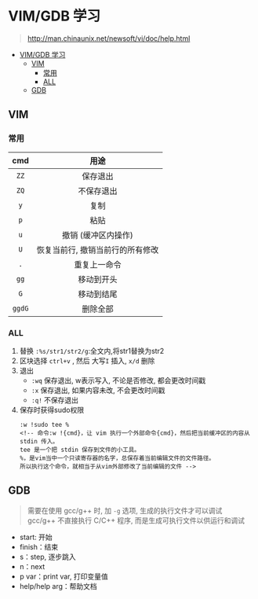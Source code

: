 # VIM/GDB 学习
> http://man.chinaunix.net/newsoft/vi/doc/help.html

<!-- TOC -->

- [VIM/GDB 学习](#vimgdb-学习)
    - [VIM](#vim)
        - [常用](#常用)
        - [ALL](#all)
    - [GDB](#gdb)

<!-- /TOC -->

## VIM
### 常用
cmd |用途 
|:--:|:--:|
`ZZ`    |保存退出
`ZQ`    |不保存退出
`y`     |复制
`p`     |粘贴
`u`     |撤销 (缓冲区内操作)
`U`     |恢复当前行, 撤销当前行的所有修改
`.`     |重复上一命令
`gg`    |移动到开头
`G`     |移动到结尾
`ggdG`  |删除全部

### ALL
1. 替换 `:%s/str1/str2/g`:全文内,将str1替换为str2
1. 区块选择 `ctrl+v` , 然后 大写`I` 插入, `x/d` 删除
2. 退出
    - `:wq` 保存退出, w表示写入, 不论是否修改, 都会更改时间戳
    - `:x`  保存退出, 如果内容未改, 不会更改时间戳
    - `:q!` 不保存退出
3. 保存时获得sudo权限
    ````
    :w !sudo tee %
    <!-- 命令:w !{cmd}，让 vim 执行一个外部命令{cmd}，然后把当前缓冲区的内容从 stdin 传入。
    tee 是一个把 stdin 保存到文件的小工具。
    %，是vim当中一个只读寄存器的名字，总保存着当前编辑文件的文件路径。
    所以执行这个命令，就相当于从vim外部修改了当前编辑的文件 -->
    ````

## GDB
> 需要在使用 gcc/g++ 时, 加 `-g` 选项, 生成的执行文件才可以调试  
> gcc/g++ 不直接执行 C/C++ 程序, 而是生成可执行文件以供运行和调试

- start: 开始
- finish：结束
- s：step, 逐步跳入
- n：next
- p var：print var, 打印变量值
- help/help arg：帮助文档
